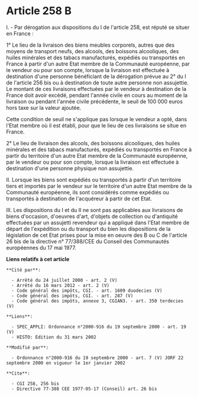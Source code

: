 # Article 258 B

I. - Par dérogation aux dispositions du I de l'article 258, est réputé se situer en France :

1° Le lieu de la livraison des biens meubles corporels, autres que des moyens de transport neufs, des alcools, des boissons
alcooliques, des huiles minérales et des tabacs manufacturés, expédiés ou transportés en France à partir d'un autre Etat
membre de la Communauté européenne, par le vendeur ou pour son compte, lorsque la livraison est effectuée à destination d'une
personne bénéficiant de la dérogation prévue au 2° du I de l'article 256 bis ou à destination de toute autre personne non
assujettie. Le montant de ces livraisons effectuées par le vendeur à destination de la France doit avoir excédé, pendant
l'année civile en cours au moment de la livraison ou pendant l'année civile précédente, le seuil de 100 000 euros hors taxe
sur la valeur ajoutée.

Cette condition de seuil ne s'applique pas lorsque le vendeur a opté, dans l'Etat membre où il est établi, pour que le lieu
de ces livraisons se situe en France.

2° Le lieu de livraison des alcools, des boissons alcooliques, des huiles minérales et des tabacs manufacturés, expédiés ou
transportés en France à partir du territoire d'un autre Etat membre de la Communauté européenne, par le vendeur ou pour son
compte, lorsque la livraison est effectuée à destination d'une personne physique non assujettie.

II. Lorsque les biens sont expédiés ou transportés à partir d'un territoire tiers et importés par le vendeur sur le
territoire d'un autre Etat membre de la Communauté européenne, ils sont considérés comme expédiés ou transportés à
destination de l'acquéreur à partir de cet Etat.

III. Les dispositions du I et du II ne sont pas applicables aux livraisons de biens d'occasion, d'oeuvres d'art, d'objets de
collection ou d'antiquité effectuées par un assujetti revendeur qui a appliqué dans l'Etat membre de départ de l'expédition
ou du transport du bien les dispositions de la législation de cet Etat prises pour la mise en oeuvre des B ou C de l'article
26 bis de la directive n° 77/388/CEE du Conseil des Communautés européennes du 17 mai 1977.

**Liens relatifs à cet article**

	**Cité par**:

	  - Arrêté du 24 juillet 2000 - art. 2 (V)
	  - Arrêté du 16 mars 2012 - art. 2 (V)
	  - Code général des impôts, CGI. - art. 1609 duodecies (V)
	  - Code général des impôts, CGI. - art. 287 (V)
	  - Code général des impôts, annexe 3, CGIAN3. - art. 350 terdecies (V)

	**Liens**:

	  - SPEC_APPLI: Ordonnance n°2000-916 du 19 septembre 2000 - art. 19 (V)
	  - HISTO: Edition du 31 mars 2002

	**Modifié par**:

	  - Ordonnance n°2000-916 du 19 septembre 2000 - art. 7 (V) JORF 22 septembre 2000 en vigueur le 1er janvier 2002

	**Cite**:

	  - CGI 258, 256 bis
	  - Directive 77-388 CEE 1977-05-17 (Conseil) art. 26 bis
